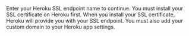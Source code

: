 Enter your Heroku SSL endpoint name to continue. You must install your SSL certificate on Heroku first. When you install your SSL certificate, Heroku will provide you with your SSL endpoint. You must also add your custom domain to your Heroku app settings.
